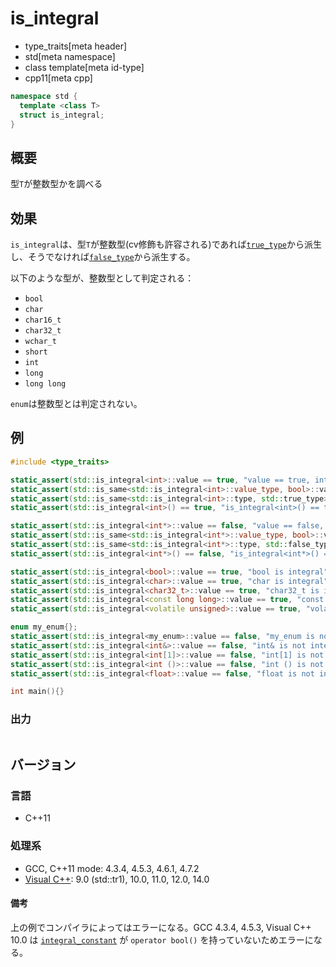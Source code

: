 # is_integral
* type_traits[meta header]
* std[meta namespace]
* class template[meta id-type]
* cpp11[meta cpp]

```cpp
namespace std {
  template <class T>
  struct is_integral;
}
```

## 概要
型`T`が整数型かを調べる


## 効果
`is_integral`は、型`T`が整数型(cv修飾も許容される)であれば[`true_type`](true_type.md)から派生し、そうでなければ[`false_type`](false_type.md)から派生する。

以下のような型が、整数型として判定される：

- `bool`
- `char`
- `char16_t`
- `char32_t`
- `wchar_t`
- `short`
- `int`
- `long`
- `long long`

`enum`は整数型とは判定されない。

## 例
```cpp
#include <type_traits>

static_assert(std::is_integral<int>::value == true, "value == true, int is integral");
static_assert(std::is_same<std::is_integral<int>::value_type, bool>::value, "value_type == bool");
static_assert(std::is_same<std::is_integral<int>::type, std::true_type>::value, "type == true_type");
static_assert(std::is_integral<int>() == true, "is_integral<int>() == true");

static_assert(std::is_integral<int*>::value == false, "value == false, int* is not integral");
static_assert(std::is_same<std::is_integral<int*>::value_type, bool>::value, "value_type == bool");
static_assert(std::is_same<std::is_integral<int*>::type, std::false_type>::value, "type == false_type");
static_assert(std::is_integral<int*>() == false, "is_integral<int*>() == false");

static_assert(std::is_integral<bool>::value == true, "bool is integral");
static_assert(std::is_integral<char>::value == true, "char is integral");
static_assert(std::is_integral<char32_t>::value == true, "char32_t is integral");
static_assert(std::is_integral<const long long>::value == true, "const long long is integral");
static_assert(std::is_integral<volatile unsigned>::value == true, "volatile unsigned is integral");

enum my_enum{};
static_assert(std::is_integral<my_enum>::value == false, "my_enum is not integral");
static_assert(std::is_integral<int&>::value == false, "int& is not integral");
static_assert(std::is_integral<int[1]>::value == false, "int[1] is not integral");
static_assert(std::is_integral<int ()>::value == false, "int () is not integral");
static_assert(std::is_integral<float>::value == false, "float is not integral");

int main(){}
```

### 出力
```
```

## バージョン
### 言語
- C++11

### 処理系
- GCC, C++11 mode: 4.3.4, 4.5.3, 4.6.1, 4.7.2
- [Visual C++](/implementation.md#visual_cpp): 9.0 (std::tr1), 10.0, 11.0, 12.0, 14.0

#### 備考
上の例でコンパイラによってはエラーになる。GCC 4.3.4, 4.5.3, Visual C++ 10.0 は [`integral_constant`](integral_constant.md) が `operator bool()` を持っていないためエラーになる。


